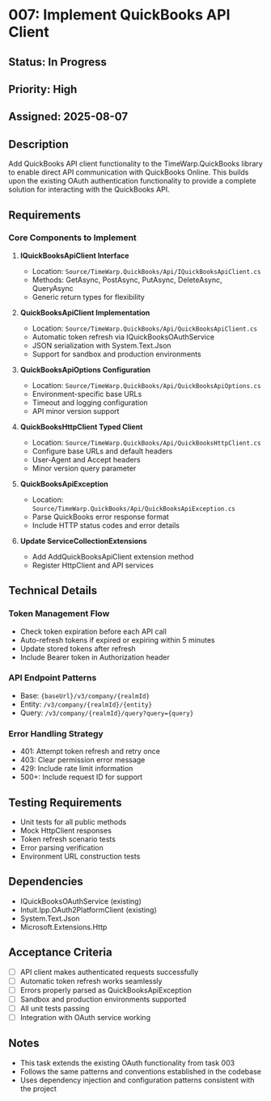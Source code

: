 # 007: Implement QuickBooks API Client

## Status: In Progress
## Priority: High
## Assigned: 2025-08-07

## Description
Add QuickBooks API client functionality to the TimeWarp.QuickBooks library to enable direct API communication with QuickBooks Online. This builds upon the existing OAuth authentication functionality to provide a complete solution for interacting with the QuickBooks API.

## Requirements

### Core Components to Implement

1. **IQuickBooksApiClient Interface**
   - Location: `Source/TimeWarp.QuickBooks/Api/IQuickBooksApiClient.cs`
   - Methods: GetAsync, PostAsync, PutAsync, DeleteAsync, QueryAsync
   - Generic return types for flexibility

2. **QuickBooksApiClient Implementation**
   - Location: `Source/TimeWarp.QuickBooks/Api/QuickBooksApiClient.cs`
   - Automatic token refresh via IQuickBooksOAuthService
   - JSON serialization with System.Text.Json
   - Support for sandbox and production environments

3. **QuickBooksApiOptions Configuration**
   - Location: `Source/TimeWarp.QuickBooks/Api/QuickBooksApiOptions.cs`
   - Environment-specific base URLs
   - Timeout and logging configuration
   - API minor version support

4. **QuickBooksHttpClient Typed Client**
   - Location: `Source/TimeWarp.QuickBooks/Api/QuickBooksHttpClient.cs`
   - Configure base URLs and default headers
   - User-Agent and Accept headers
   - Minor version query parameter

5. **QuickBooksApiException**
   - Location: `Source/TimeWarp.QuickBooks/Api/QuickBooksApiException.cs`
   - Parse QuickBooks error response format
   - Include HTTP status codes and error details

6. **Update ServiceCollectionExtensions**
   - Add AddQuickBooksApiClient extension method
   - Register HttpClient and API services

## Technical Details

### Token Management Flow
- Check token expiration before each API call
- Auto-refresh tokens if expired or expiring within 5 minutes
- Update stored tokens after refresh
- Include Bearer token in Authorization header

### API Endpoint Patterns
- Base: `{baseUrl}/v3/company/{realmId}`
- Entity: `/v3/company/{realmId}/{entity}`
- Query: `/v3/company/{realmId}/query?query={query}`

### Error Handling Strategy
- 401: Attempt token refresh and retry once
- 403: Clear permission error message
- 429: Include rate limit information
- 500+: Include request ID for support

## Testing Requirements
- Unit tests for all public methods
- Mock HttpClient responses
- Token refresh scenario tests
- Error parsing verification
- Environment URL construction tests

## Dependencies
- IQuickBooksOAuthService (existing)
- Intuit.Ipp.OAuth2PlatformClient (existing)
- System.Text.Json
- Microsoft.Extensions.Http

## Acceptance Criteria
- [ ] API client makes authenticated requests successfully
- [ ] Automatic token refresh works seamlessly
- [ ] Errors properly parsed as QuickBooksApiException
- [ ] Sandbox and production environments supported
- [ ] All unit tests passing
- [ ] Integration with OAuth service working

## Notes
- This task extends the existing OAuth functionality from task 003
- Follows the same patterns and conventions established in the codebase
- Uses dependency injection and configuration patterns consistent with the project